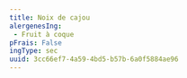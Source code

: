 ```yaml
---
title: Noix de cajou
alergenesIng:
 - Fruit à coque
pFrais: False
ingType: sec
uuid: 3cc66ef7-4a59-4bd5-b57b-6a0f5884ae96
---
```

